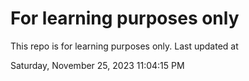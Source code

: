 # For learning purposes only
This repo is for learning purposes only.
Last updated at

Saturday, November 25, 2023 11:04:15 PM

